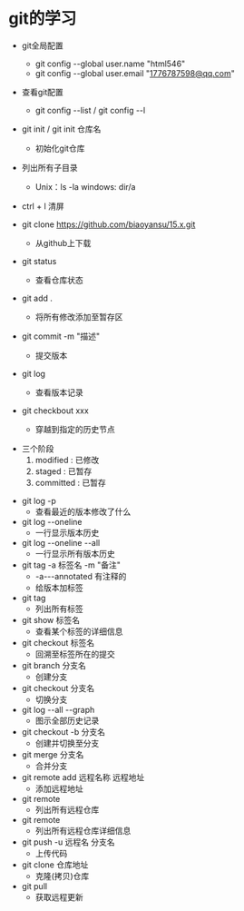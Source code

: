 git的学习
========
- git全局配置

    - git config --global user.name "html546"
    - git config --global user.email "1776787598@qq.com"
- 查看git配置
    - git config --list / git config --l
- git init / git init 仓库名
    - 初始化git仓库
- 列出所有子目录
    - Unix：ls -la windows: dir/a
- ctrl + l 清屏
- git clone https://github.com/biaoyansu/15.x.git
    - 从github上下载
- git status
    - 查看仓库状态
- git add .
    - 将所有修改添加至暂存区
- git commit -m "描述"
    - 提交版本
- git log 
    - 查看版本记录
- git checkbout xxx
    - 穿越到指定的历史节点
* 三个阶段
    1. modified : 已修改
    2. staged : 已暂存
    3. committed : 已暂存
- git log -p
    - 查看最近的版本修改了什么
- git log --oneline
    - 一行显示版本历史
- git log --oneline --all
    - 一行显示所有版本历史
- git tag -a 标签名 -m "备注"
    - -a---annotated 有注释的
    - 给版本加标签
- git tag 
    - 列出所有标签
- git show 标签名
    - 查看某个标签的详细信息
- git checkout 标签名
    - 回溯至标签所在的提交
- git branch 分支名
    - 创建分支
- git checkout 分支名
    - 切换分支
- git log --all --graph
    - 图示全部历史记录
- git checkout -b 分支名
    - 创建并切换至分支
- git merge 分支名
    - 合并分支
- git remote add 远程名称 远程地址
    - 添加远程地址
- git remote 
    - 列出所有远程仓库
- git remote
    - 列出所有远程仓库详细信息
- git push -u 远程名 分支名
    - 上传代码
- git clone 仓库地址
    - 克隆(拷贝)仓库
- git pull
    - 获取远程更新